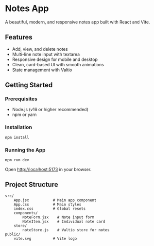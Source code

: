 # Notes App

A beautiful, modern, and responsive notes app built with React and Vite.

## Features

- Add, view, and delete notes
- Multi-line note input with textarea
- Responsive design for mobile and desktop
- Clean, card-based UI with smooth animations
- State management with Valtio

## Getting Started

### Prerequisites
- Node.js (v16 or higher recommended)
- npm or yarn

### Installation

```bash
npm install
```

### Running the App

```bash
npm run dev
```

Open [http://localhost:5173](http://localhost:5173) in your browser.

## Project Structure

```
src/
	App.jsx           # Main app component
	App.css           # Main styles
	index.css         # Global resets
	components/
		NoteForm.jsx    # Note input form
		NoteItem.jsx    # Individual note card
	store/
		noteStore.js    # Valtio store for notes
public/
	vite.svg          # Vite logo
```

